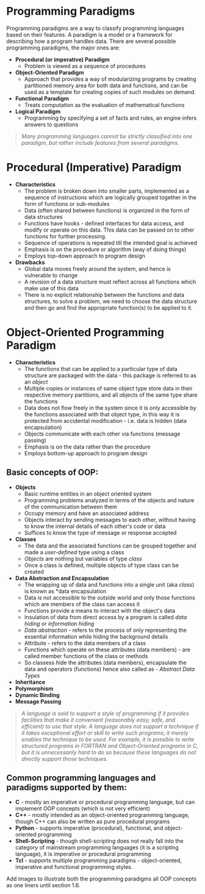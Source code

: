 # Programming Paradigms
Programming paradigms are a way to classify programming languages based on their features. A paradigm is a model or a framework for describing how a program handles data. There are several possible programming paradigms, the major ones are:

* **Procedural (or imperative) Paradigm**
  * Problem is viewed as a sequence of procedures
* **Object-Oriented Paradigm**
  * Approach that provides a way of modularizing programs by creating partitioned memory area for both data and functions, and can be used as a template for creating copies of such modules on demand.
* **Functional Paradigm**
  * Treats computation as the evaluation of mathematical functions 
* **Logical Paradigm**
  * Programming by specifying a set of facts and rules, an engine infers answers to questions

> *Many programming languages cannot be strictly classified into one paradigm, but rather include features from several paradigms.*

# Procedural (Imperative) Paradigm
* **Characteristics**
  * The problem is broken down into smaller parts, implemented as a sequence of instructions which are logically grouped together in the form of functions or sub-modules
  * Data (often shared between functions) is organized in the form of data structures
  * Functions have hooks - defined interfaces for data access, and modify or operate on this data. This data can be passed on to other functions for further processing.
  * Sequence of operations is repeated till the intended goal is achieved
  * Emphasis is on the procedure or algorithm (way of doing things)
  * Employs top-down approach to program design
* **Drawbacks**
  * Global data moves freely around the system, and hence is vulnerable to change
  * A revision of a data structure must reflect across all functions which make use of this data
  * There is no explicit relationship between the functions and data structures, to solve a problem, we need to choose the data structure and then go and find the appropriate function(s) to be applied to it.


# Object-Oriented Programming Paradigm
* **Characteristics**
  * The functions that can be applied to a particular type of data structure are packaged with the data - this package is referred to as an *object*
  * Multiple copies or instances of same object type store data in their respective memory partitions, and all objects of the same type share the functions
  * Data does not flow freely in the system since it is only accessible by the functions associated with that object type, in this way it is protected from accidental modification - i.e. data is hidden (data encapsulation)
  * Objects communicate with each other via functions (message passing)
  * Emphasis is on the data rather than the procedure
  * Employs bottom-up approach to program design
  
## Basic concepts of OOP:
* **Objects**
  * Basic runtime entities in an object oriented system
  * Programming problems analyzed in terms of the objects and nature of the communication between them
  * Occupy memory and have an associated address
  * Objects interact by sending messages to each other, without having to know the internal details of each other's code or data
  * Suffices to know the type of message or response accepted
* **Classes**
  * The data and the associated functions can be grouped together and made a *user-defined* type using a class
  * *Objects* are nothing but variables of type *class*
  * Once a class is defined, multiple objects of type class can be created
* **Data Abstraction and Encapsulation**
  * The wrapping up of data and functions into a single unit (aka *class*) is known as *data encapsulation
  * Data is not accessible to the outside world and only those functions which are members of the class can access it
  * Functions provide a means to interact with the object's data 
  * Insulation of data from direct access by a program is called *data hiding* or *information hiding*
  * *Data abstraction* - refers to the process of only representing the essential information while hiding the background details
  * Attribute - refers to the data members of a class
  * Functions which operate on these attributes (data members) - are called member functions of the class or methods
  * So classess hide the attributes (data members), encapsulate the data and operators (functions) hence also called as - *Abstract Data Types*
* **Inheritance**
* **Polymorphism**
* **Dynamic Binding**
* **Message Passing**



> *A language is said to support a style of programming if it provides facilities that make it convenient (reasonably easy, safe, and efficient) to use that style. A language does not support a technique if it takes exceptional effort or skill to write such programs; it merely enables the technique to be used. For example, it is possible to write structured programs in FORTRAN and Object-Oriented programs in C, but it is unnecessarily hard to do so because these languages do not directly support those techniques.*

## Common programming languages and paradigms supported by them:

* **C** - mostly an imperative or procedural programming language, but can implement OOP concepts (which is not very efficient)
* **C++** - mostly intended as an object-oriented programming language, though C++ can also be written as pure procedural programs
* **Python** - supports imperative (procedural), functional, and object-oriented programming
* **Shell-Scripting** - though shell-scripting does not really fall into the category of mainstream programming languages (it is a scripting language), it is imperative or procedural programming
* **Tcl** - supports multiple programming paradigms - object-oriented, imperative and functional programming styles.

Add images to illustrate both the programming paradigms
all OOP concepts as one liners until section 1.6.
